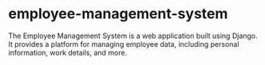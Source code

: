 # employee-management-system
The Employee Management System is a web application built using Django. It provides a platform for managing employee data, including personal information, work details, and more.
